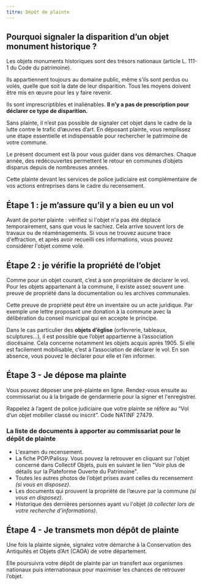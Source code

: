 ```yaml
---
titre: Dépôt de plainte
---
```


## Pourquoi signaler la disparition d’un objet monument historique ?

Les objets monuments historiques sont des trésors nationaux (article L. 111-1 du Code du patrimoine).

Ils appartiennent toujours au domaine public, même s'ils sont perdus ou volés, quelle que soit la date de leur disparition. Tous les moyens doivent être mis en œuvre pour les y faire revenir.

Ils sont imprescriptibles et inaliénables.
**Il n’y a pas de prescription pour déclarer ce type de disparition.**

Sans plainte, il n’est pas possible de signaler cet objet dans le cadre de la lutte contre le trafic d’œuvres d’art.
En déposant plainte, vous remplissez une étape essentielle et indispensable pour rechercher le patrimoine de votre commune.

Le présent document est là pour vous guider dans vos démarches. Chaque année, des redécouvertes permettent le retour en communes d’objets disparus depuis de nombreuses années.

Cette plainte devant les services de police judiciaire est complémentaire de vos actions entreprises dans le cadre du recensement.

## Étape 1 : je m’assure qu’il y a bien eu un vol

Avant de porter plainte : vérifiez si l'objet n'a pas été déplacé temporairement, sans que vous le sachiez. Cela arrive souvent lors de travaux ou de réaménagements. Si vous ne trouvez aucune trace d'effraction, et après avoir recueilli ces informations, vous pouvez considérer l'objet comme volé.

## Étape 2 : je vérifie la propriété de l’objet

Comme pour un objet courant, c’est à son propriétaire de déclarer le vol. Pour les objets appartenant à la commune, il existe assez souvent une preuve de propriété dans la documentation ou les archives communales.

Cette preuve de propriété peut être un inventaire ou un acte juridique. Par exemple une lettre proposant une donation à la commune avec la délibération du conseil municipal qui en accepte le principe.

Dans le cas particulier des **objets d’église** (orfèvrerie, tableaux, sculptures…), il est possible que l’objet appartienne à l’association diocésaine. Cela concerne notamment les objets acquis après 1905. Si elle est facilement mobilisable, c’est à l’association de déclarer le vol. En son absence, vous pouvez le déclarer pour elle et l’en informer.

## Étape 3 - Je dépose ma plainte

Vous pouvez déposer une pré-plainte en ligne. Rendez-vous ensuite au commissariat ou à la brigade de gendarmerie pour la signer et l'enregistrer.

Rappelez à l’agent de police judiciaire que votre plainte se réfère au “Vol d’un objet mobilier classé ou inscrit”. Code NATINF 27479.

### La liste de documents à apporter au commissariat pour le dépôt de plainte

* L'examen du recensement.
* La fiche POP/Palissy. Vous pouvez la retrouver en cliquant sur l'objet concerné dans Collectif Objets, puis en suivant le lien "Voir plus de détails sur la Plateforme Ouverte du Patrimoine".
* Toutes les autres photos de l’objet prises avant celles du recensement *(si vous en disposez)*.
* Les documents qui prouvent la propriété de l’œuvre par la commune *(si vous en disposez)*.
* Historique des dernières personnes ayant vu l'objet *(à collecter lors de votre recherche d’informations)*.

## Étape 4 - Je transmets mon dépôt de plainte

Une fois la plainte signée, signalez votre démarche à la Conservation des Antiquités et Objets d’Art (CAOA) de votre département.

Elle poursuivra votre dépôt de plainte par un transfert aux organismes nationaux puis internationaux pour maximiser les chances de retrouver l’objet.
